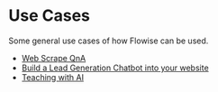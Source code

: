 # Use Cases

Some general use cases of how Flowise can be used.

* [Web Scrape QnA](web-scrape-qna.md)
* [Build a Lead Generation Chatbot into your website](build-a-lead-generation-chatbot-into-your-website./)
* [Teaching with AI](build-a-lead-generation-chatbot-into-your-website./teaching-with-ai.md)
